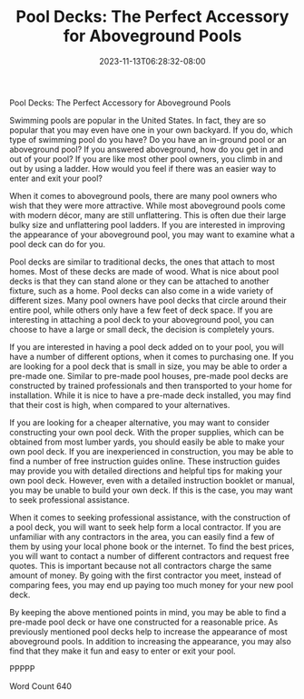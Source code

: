 ﻿---
title: "Pool Decks: The Perfect Accessory for Aboveground Pools"
date: 2023-11-13T06:28:32-08:00
description: "Pool Accessories Tips for Web Success"
featured_image: "/images/Pool Accessories.jpg"
tags: ["Pool Accessories"]
---

Pool Decks: The Perfect Accessory for Aboveground Pools

Swimming pools are popular in the United States. In fact, they are so popular that you may even have one in your own backyard. If you do, which type of swimming pool do you have?  Do you have an in-ground pool or an aboveground pool?  If you answered aboveground, how do you get in and out of your pool? If you are like most other pool owners, you climb in and out by using a ladder. How would you feel if there was an easier way to enter and exit your pool?

When it comes to aboveground pools, there are many pool owners who wish that they were more attractive. While most aboveground pools come with modern décor, many are still unflattering. This is often due their large bulky size and unflattering pool ladders.  If you are interested in improving the appearance of your aboveground pool, you may want to examine what a pool deck can do for you.

Pool decks are similar to traditional decks, the ones that attach to most homes. Most of these decks are made of wood. What is nice about pool decks is that they can stand alone or they can be attached to another fixture, such as a home.  Pool decks can also come in a wide variety of different sizes. Many pool owners have pool decks that circle around their entire pool, while others only have a few feet of deck space. If you are interesting in attaching a pool deck to your aboveground pool, you can choose to have a large or small deck, the decision is completely yours.

If you are interested in having a pool deck added on to your pool, you will have a number of different options, when it comes to purchasing one.  If you are looking for a pool deck that is small in size, you may be able to order a pre-made one. Similar to pre-made pool houses, pre-made pool decks are constructed by trained professionals and then transported to your home for installation. While it is nice to have a pre-made deck installed, you may find that their cost is high, when compared to your alternatives. 

If you are looking for a cheaper alternative, you may want to consider constructing your own pool deck. With the proper supplies, which can be obtained from most lumber yards, you should easily be able to make your own pool deck.  If you are inexperienced in construction, you may be able to find a number of free instruction guides online. These instruction guides may provide you with detailed directions and helpful tips for making your own pool deck. However, even with a detailed instruction booklet or manual, you may be unable to build your own deck. If this is the case, you may want to seek professional assistance. 

When it comes to seeking professional assistance, with the construction of a pool deck, you will want to seek help form a local contractor. If you are unfamiliar with any contractors in the area, you can easily find a few of them by using your local phone book or the internet.  To find the best prices, you will want to contact a number of different contractors and request free quotes.  This is important because not all contractors charge the same amount of money. By going with the first contractor you meet, instead of comparing fees, you may end up paying too much money for your new pool deck.

By keeping the above mentioned points in mind, you may be able to find a pre-made pool deck or have one constructed for a reasonable price. As previously mentioned pool decks help to increase the appearance of most aboveground pools. In addition to increasing the appearance, you may also find that they make it fun and easy to enter or exit your pool.  

PPPPP

Word Count 640

